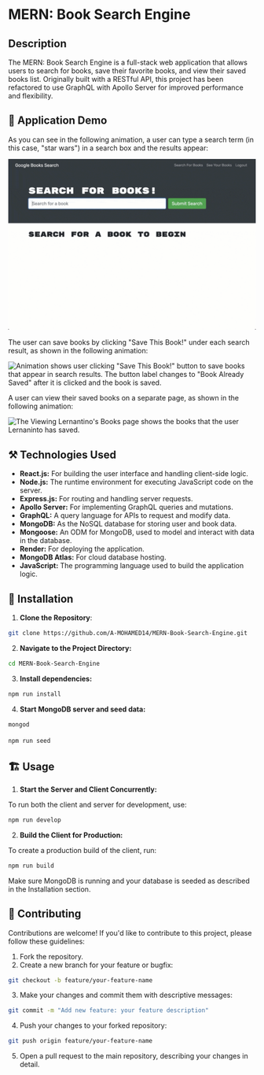 # MERN: Book Search Engine

## Description

The MERN: Book Search Engine is a full-stack web application that allows users to search for books, save their favorite books, and view their saved books list. Originally built with a RESTful API, this project has been refactored to use GraphQL with Apollo Server for improved performance and flexibility.

## 🎥 Application Demo

As you can see in the following animation, a user can type a search term (in this case, "star wars") in a search box and the results appear:

![Animation shows "star wars" typed into a search box and books about Star Wars appearing as results.](./assets/demo-01.gif)

The user can save books by clicking "Save This Book!" under each search result, as shown in the following animation:

![Animation shows user clicking "Save This Book!" button to save books that appear in search results. The button label changes to "Book Already Saved" after it is clicked and the book is saved.](./assets/demo-02.gif)

A user can view their saved books on a separate page, as shown in the following animation:

![The Viewing Lernantino's Books page shows the books that the user Lernaninto has saved.](./assets/demo-03.gif)

## ⚒️ Technologies Used

- **React.js:** For building the user interface and handling client-side logic.
- **Node.js:** The runtime environment for executing JavaScript code on the server.
- **Express.js:** For routing and handling server requests.
- **Apollo Server:** For implementing GraphQL queries and mutations.
- **GraphQL:** A query language for APIs to request and modify data.
- **MongoDB:** As the NoSQL database for storing user and book data.
- **Mongoose:** An ODM for MongoDB, used to model and interact with data in the database.
- **Render:** For deploying the application.
- **MongoDB Atlas:** For cloud database hosting.
- **JavaScript:** The programming language used to build the application logic.

## 🚀 Installation

1. **Clone the Repository**:

```sh
git clone https://github.com/A-MOHAMED14/MERN-Book-Search-Engine.git
```

2. **Navigate to the Project Directory:**

```sh
cd MERN-Book-Search-Engine
```

3. **Install dependencies:**

```sh
npm run install
```

4. **Start MongoDB server and seed data:**

```sh
mongod

npm run seed
```

## 🏗️ Usage

1. **Start the Server and Client Concurrently:**

To run both the client and server for development, use:

```sh
npm run develop
```

2. **Build the Client for Production:**

To create a production build of the client, run:

```sh
npm run build
```

Make sure MongoDB is running and your database is seeded as described in the Installation section.

## 🤝 Contributing

Contributions are welcome! If you'd like to contribute to this project, please follow these guidelines:

1. Fork the repository.
2. Create a new branch for your feature or bugfix:

```sh
git checkout -b feature/your-feature-name
```

3. Make your changes and commit them with descriptive messages:

```sh
git commit -m "Add new feature: your feature description"
```

4. Push your changes to your forked repository:

```sh
git push origin feature/your-feature-name
```

5. Open a pull request to the main repository, describing your changes in detail.
